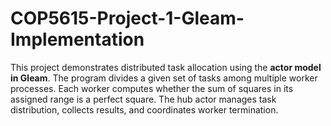 # COP5615-Project-1-Gleam-Implementation
This project demonstrates distributed task allocation using the **actor model in Gleam**. The program divides a given set of tasks among multiple worker processes. Each worker computes whether the sum of squares in its assigned range is a perfect square. The hub actor manages task distribution, collects results, and coordinates worker termination.
